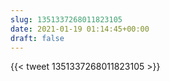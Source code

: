 ```yaml
---
slug: 1351337268011823105
date: 2021-01-19 01:14:45+00:00
draft: false
---
```


{{< tweet 1351337268011823105 >}}
